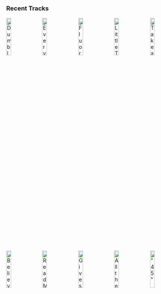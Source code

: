 ### Recent Tracks
[<img src='https://lastfm.freetls.fastly.net/i/u/300x300/f67d1b70b470463589bf40b8fe52313f.png' width='16%' height='16%' alt='Dumbledores Farewell'>](https://www.last.fm/music/nicholas%2bhooper/_/dumbledore%2527s%2bfarewell)&nbsp;&nbsp;&nbsp;&nbsp;[<img src='https://lastfm.freetls.fastly.net/i/u/300x300/ac5cd74a4359479c8376d2451fa4c86b.png' width='16%' height='16%' alt='Everybody Talks'>](https://www.last.fm/music/neon%2btrees/_/everybody%2btalks)&nbsp;&nbsp;&nbsp;&nbsp;[<img src='https://lastfm.freetls.fastly.net/i/u/300x300/705f6109de0143da8050188598fd4781.png' width='16%' height='16%' alt='Fluorescent Adolescent'>](https://www.last.fm/music/arctic%2bmonkeys/_/fluorescent%2badolescent)&nbsp;&nbsp;&nbsp;&nbsp;[<img src='https://lastfm.freetls.fastly.net/i/u/300x300/b3699e505606456193e0971e6e7af6f4.png' width='16%' height='16%' alt='Little Talks'>](https://www.last.fm/music/of%2bmonsters%2band%2bmen/_/little%2btalks)&nbsp;&nbsp;&nbsp;&nbsp;[<img src='https://lastfm.freetls.fastly.net/i/u/300x300/e5d93ad6c1d34a6b8c82eb68fcb00fef.png' width='16%' height='16%' alt='Take a Walk'>](https://www.last.fm/music/passion%2bpit/_/take%2ba%2bwalk)&nbsp;&nbsp;&nbsp;&nbsp;<br>[<img src='https://lastfm.freetls.fastly.net/i/u/300x300/d3f3ef39da33879f3f3a49d754aab8be.png' width='16%' height='16%' alt='Believe'>](https://www.last.fm/music/the%2bbravery/_/believe)&nbsp;&nbsp;&nbsp;&nbsp;[<img src='https://lastfm.freetls.fastly.net/i/u/300x300/462a88748d374862acdd38a0aab7ab2d.png' width='16%' height='16%' alt='Read My Mind'>](https://www.last.fm/music/the%2bkillers/_/read%2bmy%2bmind)&nbsp;&nbsp;&nbsp;&nbsp;[<img src='https://lastfm.freetls.fastly.net/i/u/300x300/7183668dda55477fafa2c1ce4411c241.png' width='16%' height='16%' alt='Gives You Hell'>](https://www.last.fm/music/the%2ball-american%2brejects/_/gives%2byou%2bhell)&nbsp;&nbsp;&nbsp;&nbsp;[<img src='https://lastfm.freetls.fastly.net/i/u/300x300/9f84a1b9b2634750bdd014c2bb646d96.png' width='16%' height='16%' alt='All the Small Things'>](https://www.last.fm/music/blink-182/_/all%2bthe%2bsmall%2bthings)&nbsp;&nbsp;&nbsp;&nbsp;[<img src='https://lastfm.freetls.fastly.net/i/u/300x300/1fe5a6205e8e4cb78b605058347f6d38.png' width='16%' height='16%' alt='"45"'>](https://www.last.fm/music/the%2bgaslight%2banthem/_/%252245%2522)&nbsp;&nbsp;&nbsp;&nbsp;<br>